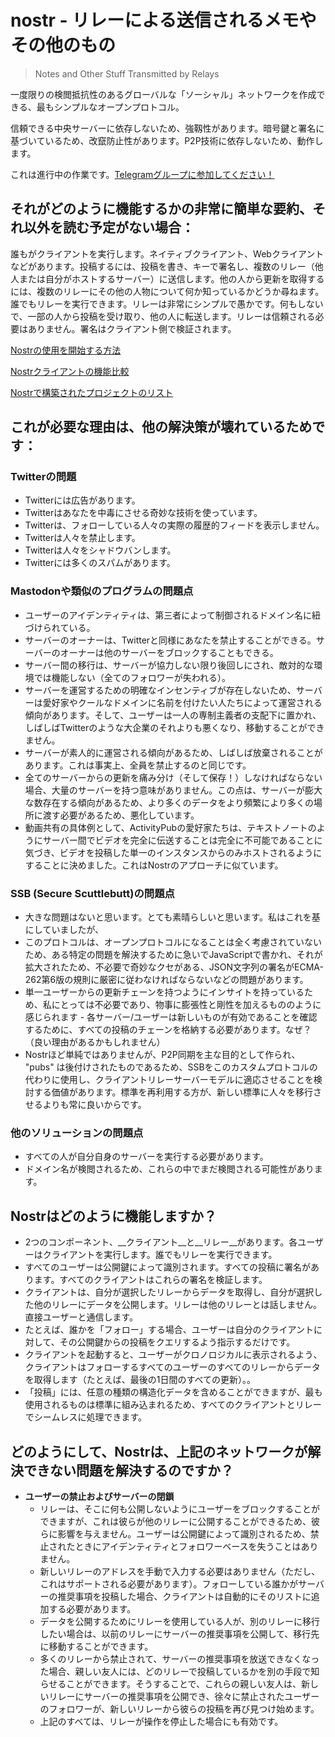 # nostr - リレーによる送信されるメモやその他のもの
> Notes and Other Stuff Transmitted by Relays

一度限りの検閲抵抗性のあるグローバルな「ソーシャル」ネットワークを作成できる、最もシンプルなオープンプロトコル。

信頼できる中央サーバーに依存しないため、強靱性があります。暗号鍵と署名に基づいているため、改竄防止性があります。P2P技術に依存しないため、動作します。

これは進行中の作業です。[Telegramグループに参加してください！](https://t.me/nostr_protocol)

## それがどのように機能するかの非常に簡単な要約、それ以外を読む予定がない場合：

誰もがクライアントを実行します。ネイティブクライアント、Webクライアントなどがあります。投稿するには、投稿を書き、キーで署名し、複数のリレー（他人または自分がホストするサーバー）に送信します。他の人から更新を取得するには、複数のリレーにその他の人物について何か知っているかどうか尋ねます。誰でもリレーを実行できます。リレーは非常にシンプルで愚かです。何もしないで、一部の人から投稿を受け取り、他の人に転送します。リレーは信頼される必要はありません。署名はクライアント側で検証されます。

[Nostrの使用を開始する方法](https://github.com/vishalxl/nostr_console/discussions/31)

[Nostrクライアントの機能比較](https://github.com/vishalxl/Nostr-Clients-Features-List/blob/main/Readme.md)

[Nostrで構築されたプロジェクトのリスト](https://github.com/aljazceru/awesome-nostr)

## これが必要な理由は、他の解決策が壊れているためです：

### Twitterの問題

- Twitterには広告があります。
- Twitterはあなたを中毒にさせる奇妙な技術を使っています。
- Twitterは、フォローしている人々の実際の履歴的フィードを表示しません。
- Twitterは人々を禁止します。
- Twitterは人々をシャドウバンします。
- Twitterには多くのスパムがあります。

### Mastodonや類似のプログラムの問題点

- ユーザーのアイデンティティは、第三者によって制御されるドメイン名に紐づけられている。
- サーバーのオーナーは、Twitterと同様にあなたを禁止することができる。サーバーのオーナーは他のサーバーをブロックすることもできる。
- サーバー間の移行は、サーバーが協力しない限り後回しにされ、敵対的な環境では機能しない（全てのフォロワーが失われる）。
- サーバーを運営するための明確なインセンティブが存在しないため、サーバーは愛好家やクールなドメインに名前を付けたい人たちによって運営される傾向があります。そして、ユーザーは一人の専制主義者の支配下に置かれ、しばしばTwitterのような大企業のそれよりも悪くなり、移動することができません。
- サーバーが素人的に運営される傾向があるため、しばしば放棄されることがあります。これは事実上、全員を禁止するのと同じです。
- 全てのサーバーからの更新を痛み分け（そして保存！）しなければならない場合、大量のサーバーを持つ意味がありません。この点は、サーバーが膨大な数存在する傾向があるため、より多くのデータをより頻繁により多くの場所に渡す必要があるため、悪化しています。
- 動画共有の具体例として、ActivityPubの愛好家たちは、テキストノートのようにサーバー間でビデオを完全に伝送することは完全に不可能であることに気づき、ビデオを投稿した単一のインスタンスからのみホストされるようにすることに決めました。これはNostrのアプローチに似ています。

### SSB (Secure Scuttlebutt)の問題点

- 大きな問題はないと思います。とても素晴らしいと思います。私はこれを基にしていましたが、
- このプロトコルは、オープンプロトコルになることは全く考慮されていないため、ある特定の問題を解決するために急いでJavaScriptで書かれ、それが拡大されたため、不必要で奇妙なクセがある、JSON文字列の署名がECMA-262第6版の規則に厳密に従わなければならないなどの問題があります。
- 単一ユーザーからの更新チェーンを持つようにインサイトを持っているため、私にとっては不必要であり、物事に膨張性と剛性を加えるもののように感じられます - 各サーバー/ユーザーは新しいものが有効であることを確認するために、すべての投稿のチェーンを格納する必要があります。なぜ？（良い理由があるかもしれません）
- Nostrほど単純ではありませんが、P2P同期を主な目的として作られ、 "pubs" は後付けされたものであるため、SSBをこのカスタムプロトコルの代わりに使用し、クライアントリレーサーバーモデルに適応させることを検討する価値があります。標準を再利用する方が、新しい標準に人々を移行させるよりも常に良いからです。

### 他のソリューションの問題点

- すべての人が自分自身のサーバーを実行する必要があります。
- ドメイン名が検閲されるため、これらの中でまだ検閲される可能性があります。

## Nostrはどのように機能しますか？

- 2つのコンポーネント、__クライアント__と__リレー__があります。各ユーザーはクライアントを実行します。誰でもリレーを実行できます。
- すべてのユーザーは公開鍵によって識別されます。すべての投稿に署名があります。すべてのクライアントはこれらの署名を検証します。
- クライアントは、自分が選択したリレーからデータを取得し、自分が選択した他のリレーにデータを公開します。リレーは他のリレーとは話しません。直接ユーザーと通信します。
- たとえば、誰かを「フォロー」する場合、ユーザーは自分のクライアントに対して、その公開鍵からの投稿をクエリするよう指示するだけです。
- クライアントを起動すると、ユーザーがクロノロジカルに表示されるよう、クライアントはフォローするすべてのユーザーのすべてのリレーからデータを取得します（たとえば、最後の1日間のすべての更新）。。
- 「投稿」には、任意の種類の構造化データを含めることができますが、最も使用されるものは標準に組み込まれるため、すべてのクライアントとリレーでシームレスに処理できます。

## どのようにして、Nostrは、上記のネットワークが解決できない問題を解決するのですか？

- **ユーザーの禁止およびサーバーの閉鎖**
  - リレーは、そこに何も公開しないようにユーザーをブロックすることができますが、これは彼らが他のリレーに公開することができるため、彼らに影響を与えません。ユーザーは公開鍵によって識別されるため、禁止されたときにアイデンティティとフォロワーベースを失うことはありません。
  - 新しいリレーのアドレスを手動で入力する必要はありません（ただし、これはサポートされる必要があります）。フォローしている誰かがサーバーの推奨事項を投稿した場合、クライアントは自動的にそのリストに追加する必要があります。
  - データを公開するためにリレーを使用している人が、別のリレーに移行したい場合は、以前のリレーにサーバーの推奨事項を公開して、移行先に移動することができます。
  - 多くのリレーから禁止されて、サーバーの推奨事項を放送できなくなった場合、親しい友人には、どのリレーで投稿しているかを別の手段で知らせることができます。そうすることで、これらの親しい友人は、新しいリレーにサーバーの推奨事項を公開でき、徐々に禁止されたユーザーのフォロワーが、新しいリレーから彼らの投稿を再び見つけ始めます。
  - 上記のすべては、リレーが操作を停止した場合にも有効です。
